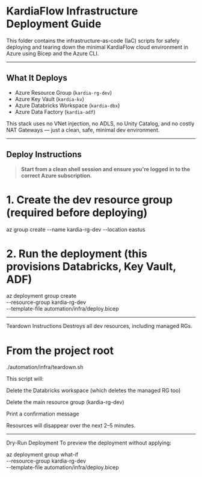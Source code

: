 # KardiaFlow Infrastructure Deployment Guide

This folder contains the infrastructure-as-code (IaC) scripts for safely deploying and tearing down the minimal KardiaFlow cloud environment in Azure using Bicep and the Azure CLI.

---

## What It Deploys

- Azure Resource Group (`kardia-rg-dev`)
- Azure Key Vault (`kardia-kv`)
- Azure Databricks Workspace (`kardia-dbx`)
- Azure Data Factory (`kardia-adf`)

This stack uses no VNet injection, no ADLS, no Unity Catalog, and no costly NAT Gateways — just a clean, safe, minimal dev environment.

---

## Deploy Instructions

> **Start from a clean shell session and ensure you're logged in to the correct Azure subscription.**

# 1. Create the dev resource group (required before deploying)
az group create --name kardia-rg-dev --location eastus

# 2. Run the deployment (this provisions Databricks, Key Vault, ADF)
az deployment group create \
  --resource-group kardia-rg-dev \
  --template-file automation/infra/deploy.bicep

---

Teardown Instructions
Destroys all dev resources, including managed RGs.

# From the project root
./automation/infra/teardown.sh

This script will:

Delete the Databricks workspace (which deletes the managed RG too)

Delete the main resource group (kardia-rg-dev)

Print a confirmation message

Resources will disappear over the next 2–5 minutes.

---

Dry-Run Deployment
To preview the deployment without applying:

az deployment group what-if \
  --resource-group kardia-rg-dev \
  --template-file automation/infra/deploy.bicep
